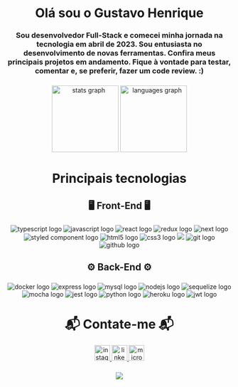 <h1 align="center">Olá sou o Gustavo Henrique</h1>

###

<h3 align="center">Sou desenvolvedor Full-Stack e comecei minha jornada na tecnologia em abril de 2023. Sou entusiasta no desenvolvimento de novas ferramentas. Confira meus principais projetos em andamento. Fique à vontade para testar, comentar e, se preferir, fazer um code review. :)</h3>

###

<div align="center">
  <img src="https://github-readme-stats.vercel.app/api?username=GustavoHenriqueBe&show_icons=true&include_all_commits=true&count_private=true&theme=merko&hide_border=true" height="150" alt="stats graph" />
  <img src="https://github-readme-stats.vercel.app/api/top-langs?username=GustavoHenriqueBe&layout=compact&card_width=320&langs_count=5&theme=merko&hide_border=true" height="150" alt="languages graph" />
</div>

###

<h1 align="center">Principais tecnologias<h3>

###

<h2 align="center">🖥 Front-End 🖥</h2>

###

<div align="center">
  <img src="https://img.shields.io/badge/TypeScript-007ACC?style=for-the-badge&logo=typescript&logoColor=white" alt="typescript logo"/>
  <img src="https://img.shields.io/badge/JavaScript-323330?style=for-the-badge&logo=javascript&logoColor=F7DF1E" alt="javascript logo"/>
  <img src="https://img.shields.io/badge/React-20232A?style=for-the-badge&logo=react&logoColor=61DAFB" alt="react logo"/>
  <img src="https://img.shields.io/badge/Redux-593D88?style=for-the-badge&logo=redux&logoColor=white" alt="redux logo"/>
  <img src="https://img.shields.io/badge/next%20js-000000?style=for-the-badge&logo=nextdotjs&logoColor=white" alt="next logo"/>
  <img src="https://img.shields.io/badge/styled--components-DB7093?style=for-the-badge&logo=styled-components&logoColor=white" alt="styled component logo"/>
  <img src="https://img.shields.io/badge/HTML5-E34F26?style=for-the-badge&logo=html5&logoColor=white" alt="html5 logo"/>
  <img src="https://img.shields.io/badge/CSS3-1572B6?style=for-the-badge&logo=css3&logoColor=white" alt="css3 logo"/>
  <img src="https://img.shields.io/badge/tailwindcss-%2338B2AC.svg?style=for-the-badge&logo=tailwind-css&logoColor=white alt="tailwind logo"/>
  <img src="https://img.shields.io/badge/GIT-E44C30?style=for-the-badge&logo=git&logoColor=white" alt="git logo"/>
  <img src="https://img.shields.io/badge/GitHub-100000?style=for-the-badge&logo=github&logoColor=white" alt="github logo"/>

###

<h2 align="center">⚙️ Back-End ⚙️</h2>

###

  <img src="https://img.shields.io/badge/Docker-2CA5E0?style=for-the-badge&logo=docker&logoColor=white" alt="docker logo"/>

<img src="https://img.shields.io/badge/Express%20js-000000?style=for-the-badge&logo=express&logoColor=white" alt="express logo"/>
<img src="https://img.shields.io/badge/MySQL-005C84?style=for-the-badge&logo=mysql&logoColor=white" alt="mysql logo"/>
<img src="https://img.shields.io/badge/Node%20js-339933?style=for-the-badge&logo=nodedotjs&logoColor=white" alt="nodejs logo"/>
<img src="https://img.shields.io/badge/Sequelize-52B0E7?style=for-the-badge&logo=Sequelize&logoColor=white" alt="sequelize logo"/>
<img src="https://img.shields.io/badge/Mocha-8D6748?style=for-the-badge&logo=Mocha&logoColor=white" alt="mocha logo"/>
<img src="https://img.shields.io/badge/Jest-C21325?style=for-the-badge&logo=jest&logoColor=white" alt="jest logo"/>
<img src="https://img.shields.io/badge/Python-FFD43B?style=for-the-badge&logo=python&logoColor=blue" alt="python logo"/>
<img src="https://img.shields.io/badge/Heroku-430098?style=for-the-badge&logo=heroku&logoColor=white" alt="heroku logo"/>
<img src="https://img.shields.io/badge/JWT-000000?style=for-the-badge&logo=JSON%20web%20tokens&logoColor=white" alt="jwt logo"/>

</div>

###

<h1 align="center">📬 Contate-me 📬</h1>

<div align="center">
  <a href="instagram.com/henriquekrs" target="_blank">
    <img src="https://img.shields.io/static/v1?message=Instagram&logo=instagram&label=&color=E4405F&logoColor=white&labelColor=&style=for-the-badge" height="35" alt="instagram logo"  />
  </a>
  <a href="www.linkedin.com/in/henriquekrs" target="_blank">
    <img src="https://img.shields.io/static/v1?message=LinkedIn&logo=linkedin&label=&color=0077B5&logoColor=white&labelColor=&style=for-the-badge" height="35" alt="linkedin logo"  />
  </a>
  <a href="ghrduarte@hotmail.com" target="_blank">
    <img src="https://img.shields.io/static/v1?message=Outlook&logo=microsoft-outlook&label=&color=0078D4&logoColor=white&labelColor=&style=for-the-badge" height="35" alt="microsoft-outlook logo"  />
  </a>
</div>

###

<div align="center">
  <img src="https://visitor-badge.laobi.icu/badge?page_id=GustavoHenriqueBe.GustavoHenriqueBe&"/>
</div>

###
